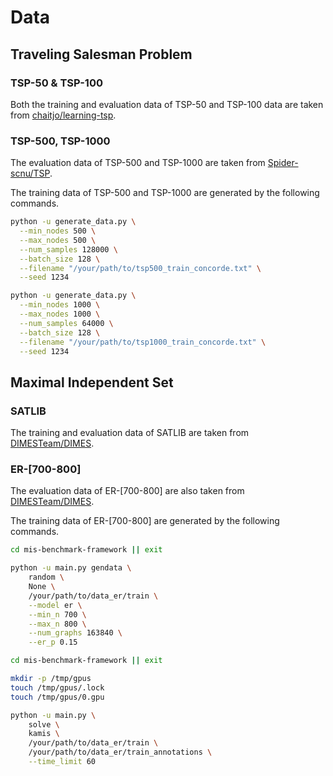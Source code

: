 # Data

## Traveling Salesman Problem

### TSP-50 & TSP-100

Both the training and evaluation data of TSP-50 and TSP-100 data are taken from [chaitjo/learning-tsp](https://github.com/chaitjo/learning-tsp).

### TSP-500, TSP-1000

The evaluation data of TSP-500 and TSP-1000 are taken from [Spider-scnu/TSP](https://github.com/Spider-scnu/TSP).

The training data of TSP-500 and TSP-1000 are generated by the following commands.

```bash
python -u generate_data.py \
  --min_nodes 500 \
  --max_nodes 500 \
  --num_samples 128000 \
  --batch_size 128 \
  --filename "/your/path/to/tsp500_train_concorde.txt" \
  --seed 1234
```

```bash
python -u generate_data.py \
  --min_nodes 1000 \
  --max_nodes 1000 \
  --num_samples 64000 \
  --batch_size 128 \
  --filename "/your/path/to/tsp1000_train_concorde.txt" \
  --seed 1234
```

## Maximal Independent Set

### SATLIB

The training and evaluation data of SATLIB are taken from [DIMESTeam/DIMES](https://github.com/DIMESTeam/DIMES).

### ER-[700-800]

The evaluation data of ER-[700-800] are also taken from [DIMESTeam/DIMES](https://github.com/DIMESTeam/DIMES).

The training data of ER-[700-800] are generated by the following commands.

```bash
cd mis-benchmark-framework || exit

python -u main.py gendata \
    random \
    None \
    /your/path/to/data_er/train \
    --model er \
    --min_n 700 \
    --max_n 800 \
    --num_graphs 163840 \
    --er_p 0.15
```

```bash
cd mis-benchmark-framework || exit

mkdir -p /tmp/gpus
touch /tmp/gpus/.lock
touch /tmp/gpus/0.gpu

python -u main.py \
    solve \
    kamis \
    /your/path/to/data_er/train \
    /your/path/to/data_er/train_annotations \
    --time_limit 60
```
